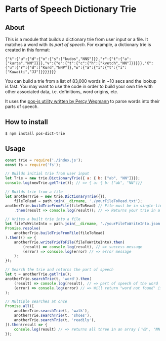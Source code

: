 # Parts of Speech Dictionary Trie

## About

This is a module that builds a dictionary trie from user input or a file. It matches
a word with its *part of speech*. For example, a dictionary trie is created in this format:

```
{"k":{"u":{"d":{"o":{"s":["kudos","NNS"]}},"r":{"t":{"a":["kurta","NN"]}}},"v":{"e":{"t":{"c":{"h":["kvetch","NN"]}}}}},"K":{"u":{"r":{"d":["Kurd","NNP"]},"w":{"a":{"i":{"t":{"i":["Kuwaiti","JJ"]}}}}}}}
```

You can build a trie from a list of 83,000 words in ~10 secs and the lookup is fast. You may 
want to use the code in order to build your own trie with other associated data, i.e. 
definitions, word origins, etc.

It uses the [pos-js utility written by Percy Wegmann](https://github.com/neopunisher/pos-js) 
to parse words into their parts of speech.

## How to install

`$ npm install pos-dict-trie`

## Usage

```js
const trie = require('./index.js');
const fs = require('fs');

// Builds initial trie from user input
let Trie = new trie.DictionaryTrie({ a: { b: ["ab", "NN"]}});
console.log(newTrie.getTrie()); // => { a: { b: ["ab", "NN"]}}

// Builds trie from a file
let anotherTrie = new trie.DictionaryTrie({}),
	fileToRead = path.join(__dirname, './yourFileToRead.txt');
anotherTrie.buildTrieFromFile(fileToRead) // File must be in single-lined format
	.then(result => console.log(result)); // => Returns your trie in a JSON string

// Writes a built trie into a file
let fileToWriteInto = path.join(__dirname, './yourFileToWriteInto.json');
Promise.resolve(
	anotherTrie.buildTrieFromFile(fileToRead)
).then(() => {
	anotherTrie.writeTrieToFile(fileToWriteInto).then(
		(result) => console.log(result), // => success message 
		(error) => console.log(error) // => error message
	);
});

// Search the trie and returns the part of speech
let t = anotherTrie.getTrie();
anotherTrie.searchTrie(t, 'word').then( 
	(result) => console.log(result), // => part of speech of the word
	(error) => console.log(error) // => Will return "word not found" if not
);

// Multiple searches at once
Promise.all([
	anotherTrie.searchTrie(t, 'walk'),
	anotherTrie.searchTrie(t, 'shoes'),
	anotherTrie.searchTrie(t, 'readily'),
]).then(result => {
	console.log(result) // => returns all three in an array ['VB', 'NN', 'RB']
});
```